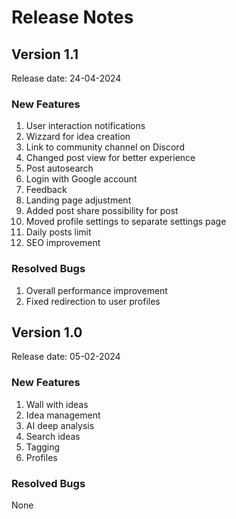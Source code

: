 # Release Notes

## Version 1.1
Release date: 24-04-2024

### New Features

1. User interaction notifications
2. Wizzard for idea creation
3. Link to community channel on Discord
4. Changed post view for better experience
5. Post autosearch
6. Login with Google account
7. Feedback
8. Landing page adjustment
9. Added post share possibility for post
10. Moved profile settings to separate settings page
11. Daily posts limit
12. SEO improvement

### Resolved Bugs
1. Overall performance improvement
2. Fixed redirection to user profiles

## Version 1.0
Release date: 05-02-2024

### New Features

1. Wall with ideas
2. Idea management
3. AI deep analysis
4. Search ideas
5. Tagging
6. Profiles

### Resolved Bugs
None
